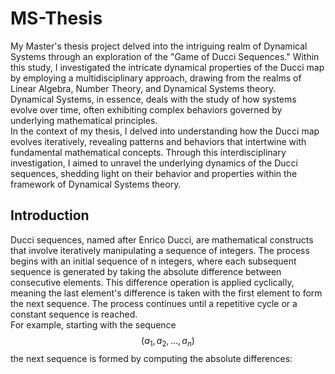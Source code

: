 # MS-Thesis

My Master's thesis project delved into the intriguing realm of Dynamical Systems through an exploration of the "Game of Ducci Sequences." Within this study, I investigated the intricate dynamical properties of the Ducci map by employing a multidisciplinary approach, drawing from the realms of Linear Algebra, Number Theory, and Dynamical Systems theory. <br/>
Dynamical Systems, in essence, deals with the study of how systems evolve over time, often exhibiting complex behaviors governed by underlying mathematical principles. 
<br />In the context of my thesis, I delved into understanding how the Ducci map evolves iteratively, revealing patterns and behaviors that intertwine with fundamental mathematical concepts. Through this interdisciplinary investigation, I aimed to unravel the underlying dynamics of the Ducci sequences, shedding light on their behavior and properties within the framework of Dynamical Systems theory.
## Introduction
Ducci sequences, named after Enrico Ducci, are mathematical constructs that involve iteratively manipulating a sequence of integers. The process begins with an initial sequence of 
n integers, where each subsequent sequence is generated by taking the absolute difference between consecutive elements. This difference operation is applied cyclically, meaning the last element's difference is taken with the first element to form the next sequence. The process continues until a repetitive cycle or a constant sequence is reached.
<br/>
For example, starting with the sequence $$(a_{1}, a_{2}, ..., a_{n})$$ the next sequence is formed by computing the absolute differences:
